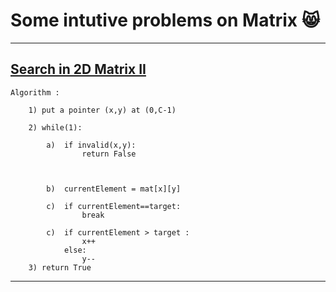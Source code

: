 # Some intutive problems on Matrix 😸

---

## [Search in 2D Matrix II](https://leetcode.com/problems/search-a-2d-matrix-ii/submissions/)

```
Algorithm :

    1) put a pointer (x,y) at (0,C-1)

    2) while(1):

        a)  if invalid(x,y):
                return False



        b)  currentElement = mat[x][y]

        c)  if currentElement==target:
                break

        c)  if currentElement > target :
                x++
            else:
                y--
    3) return True
```

---
